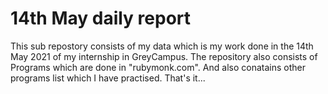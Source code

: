 # 14th May daily report
This sub repostory consists of my data which is my work done in the 14th May 2021 of my internship in GreyCampus.
The repository also consists of Programs which are done in "rubymonk.com".
And also conatains other programs list which I have practised.
That's it... 

